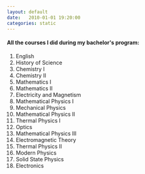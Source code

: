 ```yaml
---
layout: default
date:   2010-01-01 19:20:00
categories: static
---
```



#### All the courses I did during my bachelor's program:

1. English
1. History of Science
1. Chemistry I
1. Chemistry II
1. Mathematics I
1. Mathematics II
1. Electricity and Magnetism
1. Mathematical Physics I
1. Mechanical Physics
1. Mathematical Physics II
1. Thermal Physics I
1. Optics
1. Mathematical Physics III
1. Electromagnetic Theory
1. Thermal Physics II
1. Modern Physics
1. Solid State Physics
1. Electronics

